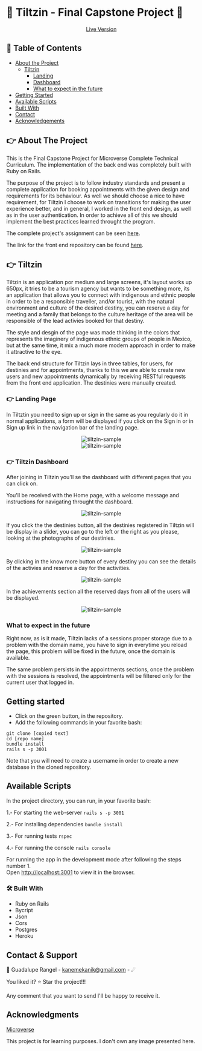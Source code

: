 # :hibiscus: Tiltzin - Final Capstone Project :hibiscus:

[<p align="center">Live Version</p>](https://tiltzin.herokuapp.com/)

## 📝 Table of Contents

* [About the Project](#-about-the-project)
  * [Tiltzin](#-tiltzin)
    * [Landing](#landing)
    * [Dashboard](#dashboard)
    * [What to expect in the future](#what-to-expect-in-the-future)
* [Getting Started](#getting-started)
* [Available Scripts](#available-scripts)
* [Built With](#built-with)
* [Contact](#contact)
* [Acknowledgements](#acknowledgements)

<!-- ABOUT THE PROJECT -->
## 👉 About The Project

This is the Final Capstone Project for Microverse Complete Technical Curriculum. The implementation of the back end was completely built with Ruby on Rails.

The purpose of the project is to follow industry standards and present a complete application for booking appointments with the given design and requirements for its behaviour. As well we should choose a nice to have requirement, for Tiltzin I choose to work on transitions for making the user experience better, and in general, I worked in the front end design, as well as in the user authentication.
In order to achieve all of this we should implement the best practices learned throught the program.

The complete project's assignment can be seen [here](https://www.notion.so/Final-Capstone-Project-Book-an-Appointment-41ded2ee99ff4fe4becf91acb332ca26).

The link for the front end repository can be found [here](https://github.com/Luzaks/tiltzin-front-end).

## 👉 Tiltzin

Tiltzin is an application por medium and large screens, it's layout works up 650px, it tries to be a tourism agency but wants to be something more, its an application that allows you to connect with indigenous and ethnic people in order to be a responsible traveller, and/or tourist, with the natural environment and culture of the desired destiny, you can reserve a day for meeting and a family that belongs to the culture heritage of the area will be responsible of the lead activies booked for that destiny.

The style and desgin of the page was made thinking in the colors that represents the imaginery of indigenous ethnic groups of people in Mexico, but at the same time, it mix a much more modern approach in order to make it attractive to the eye.

The back end structure for Tiltzin lays in three tables, for users, for destinies and for appointments, thanks to this we are able to create new users and new appointments dynamically by receiving RESTful requests from the front end application. The destinies were manually created.


### 👉 Landing Page

In Tiltztin you need to sign up or sign in the same as you regularly do it in normal applications, a form will be displayed if you click on the Sign in or in Sign up link in the navigation bar of the landing page.

    
<div align="center"><img src="./assets/tiltzin_loggin.png" alt="tiltzin-sample"></div>

<div align="center"><img src="./assets/tiltzin_singup.png" alt="tiltzin-sample"></div>


### 👉 Tiltzin Dashboard

After joining in Tiltzin you'll se the dashboard with different pages that you can click on.

You'll be received with the Home page, with a welcome message and instructions for navigating throught the dashboard.


<div align="center"><img src="./assets/tiltzin_home.png" alt="tiltzin-sample"></div>


If you click the the destinies button, all the destinies registered in Tiltzin will be display in a slider, you can go to the left or the right as you please, looking at the photographs of our destinies.


<div align="center"><img src="./assets/tiltzin_destinies.png" alt="tiltzin-sample"></div>


By clicking in the know more button of every destiny you can see the details of the activies and reserve a day for the activities.


<div align="center"><img src="./assets/tiltzin_details.png" alt="tiltzin-sample"></div>


In the achievements section all the reserved days from all of the users will be displayed.


<div align="center"><img src="./assets/tiltzin_appointment.png" alt="tiltzin-sample"></div>


### What to expect in the future

Right now, as is it made, Tiltzin lacks of a sessions proper storage due to a problem with the domain name, you have to sign in everytime you reload the page, this problem will be fixed in the future, once the domain is available.

The same problem persists in the appointments sections, once the problem with the sessions is resolved, the appointments will be filtered only for the current user that logged in.

## Getting started

*   Click on the green button, in the repository. 
*   Add the following commands in your favorite bash:
```
git clone [copied text]
cd [repo name]
bundle install
rails s -p 3001
```

Note that you will need to create a username in order to create a new database in the cloned repository.

## Available Scripts

In the project directory, you can run, in your favorite bash:

1.- For starting the web-server `rails s -p 3001`

2.- For installing dependencies `bundle install`

3.- For running tests `rspec`

4.- For running the console `rails console`

For running the app in the development mode after following the steps number 1.<br />
Open [http://localhost:3001](http://localhost:3001) to view it in the browser.


### 🛠 Built With

*   Ruby on Rails
*   Bycript 
*   Json
*   Cors
*   Postgres 
*   Heroku


<!-- CONTACT & SUPPORT -->
## Contact & Support

🙍 Guadalupe Rangel - kanemekanik@gmail.com - ☄

You liked it? ⭐️ Star the project!!!

Any comment that you want to send I'll be happy to receive it.

## Acknowledgments

[Microverse](https://www.microverse.org/)

This project is for learning purposes. I don't own any image presented here.
